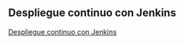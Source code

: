 ## Despliegue continuo con Jenkins

[Despliegue continuo con Jenkins](https://ualcnsa.github.io/despliegue-continuo/)

